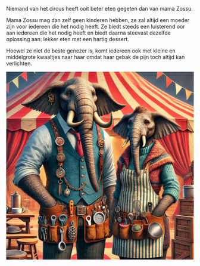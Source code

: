 Niemand van het circus heeft ooit beter eten gegeten dan van mama Zossu.

Mama Zossu mag dan zelf geen kinderen hebben, ze zal altijd een moeder zijn voor iedereen die het nodig heeft. 
Ze biedt steeds een luisterend oor aan iedereen die het nodig heeft en biedt daarna steevast dezelfde oplossing aan: lekker eten met een hartig dessert. 

Hoewel ze niet de beste genezer is, komt iedereen ook met kleine en middelgrote kwaaltjes naar haar omdat haar gebak de pijn toch altijd kan verlichten.

![](../img/loxodons.jpg)